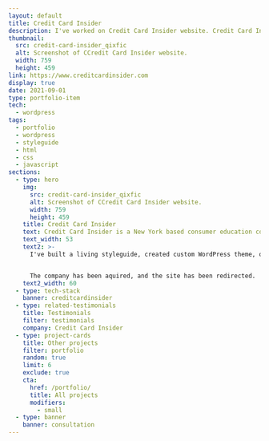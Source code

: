 ```yaml
---
layout: default
title: Credit Card Insider
description: I've worked on Credit Card Insider website. Credit Card Insider is company whose mission is to empower people to use credit cards to their advantage.
thumbnail:
  src: credit-card-insider_qixfic
  alt: Screenshot of CCredit Card Insider website.
  width: 759
  height: 459
link: https://www.creditcardinsider.com
display: true
date: 2021-09-01
type: portfolio-item
tech:
  - wordpress
tags:
  - portfolio
  - wordpress
  - styleguide
  - html
  - css
  - javascript
sections:
  - type: hero
    img:
      src: credit-card-insider_qixfic
      alt: Screenshot of CCredit Card Insider website.
      width: 759
      height: 459
    title: Credit Card Insider
    text: Credit Card Insider is a New York based consumer education company whose mission is to empower people to use credit cards to their advantage and with confidence.
    text_width: 53
    text2: >-
      I've built a living styleguide, created custom WordPress theme, optimized assets delivery, and used the latest best practices for boosting the site speed.


      The company has been aquired, and the site has been redirected.
    text2_width: 60
  - type: tech-stack
    banner: creditcardinsider
  - type: related-testimonials
    title: Testimonials
    filter: testimonials
    company: Credit Card Insider
  - type: project-cards
    title: Other projects
    filter: portfolio
    random: true
    limit: 6
    exclude: true
    cta:
      href: /portfolio/
      title: All projects
      modifiers:
        - small
  - type: banner
    banner: consultation
---
```

